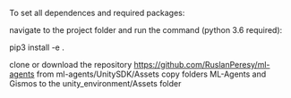 To set all dependences and required packages:

navigate to the project folder and run the command (python 3.6 required):

pip3 install -e .

clone or download the repository https://github.com/RuslanPeresy/ml-agents
from ml-agents/UnitySDK/Assets copy folders ML-Agents and Gismos to the unity_environment/Assets folder

